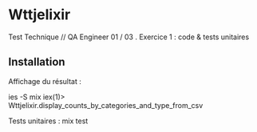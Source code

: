 # Wttjelixir

Test Technique // QA Engineer
01 / 03 . Exercice 1 : code & tests unitaires

## Installation

Affichage du résultat :

ies -S mix
iex(1)> Wttjelixir.display_counts_by_categories_and_type_from_csv

Tests unitaires :
mix test